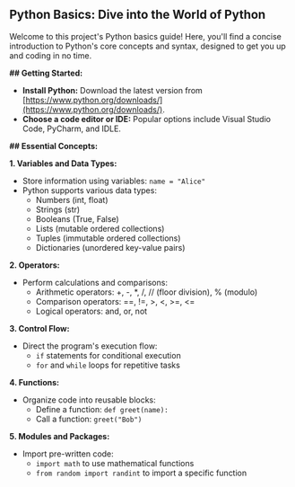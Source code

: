## Python Basics: Dive into the World of Python

Welcome to this project's Python basics guide! Here, you'll find a concise introduction to Python's core concepts and syntax, designed to get you up and coding in no time.

**## Getting Started:**

* **Install Python:** Download the latest version from [https://www.python.org/downloads/](https://www.python.org/downloads/).
* **Choose a code editor or IDE:** Popular options include Visual Studio Code, PyCharm, and IDLE.

**## Essential Concepts:**

**1. Variables and Data Types:**

* Store information using variables: `name = "Alice"`
* Python supports various data types:
  * Numbers (int, float)
  * Strings (str)
  * Booleans (True, False)
  * Lists (mutable ordered collections)
  * Tuples (immutable ordered collections)
  * Dictionaries (unordered key-value pairs)

**2. Operators:**

* Perform calculations and comparisons:
  * Arithmetic operators: +, -, *, /, // (floor division), % (modulo)
  * Comparison operators: ==, !=, >, <, >=, <=
  * Logical operators: and, or, not

**3. Control Flow:**

* Direct the program's execution flow:
  * `if` statements for conditional execution
  * `for` and `while` loops for repetitive tasks

**4. Functions:**

* Organize code into reusable blocks:
  * Define a function: `def greet(name):`
  * Call a function: `greet("Bob")`

**5. Modules and Packages:**

* Import pre-written code:
  * `import math` to use mathematical functions
  * `from random import randint` to import a specific function
